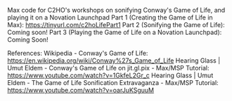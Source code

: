 Max code for C2HO's workshops on sonifying Conway's Game of Life, and playing it on a Novation Launchpad
Part 1 (Creating the Game of Life in Max): https://tinyurl.com/c2hoLifePart1
Part 2 (Sonifying the Game of Life): Coming soon!
Part 3 (Playing the Game of Life on a Novation Launchpad): Coming Soon!

References:
Wikipedia - Conway's Game of Life: https://en.wikipedia.org/wiki/Conway%27s_Game_of_Life
Hearing Glass | Umut Eldem - Conway's Game of Life on jit.gl.pix - Max/MSP Tutorial: https://www.youtube.com/watch?v=1GkfeL2Gr_c
Hearing Glass | Umut Eldem - The Game of Life Sonification Extravaganza - Max/MSP Tutorial: https://www.youtube.com/watch?v=oarJuKSguuM
